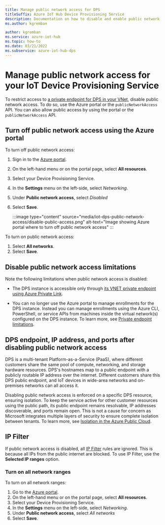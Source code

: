 ```yaml
---
title: Manage public network access for DPS
titleSuffix: Azure IoT Hub Device Provisioning Service
description: Documentation on how to disable and enable public network access for Azure IoT Device Provisioning Service (DPS)
ms.author: kgremban

author: kgremban
ms.service: azure-iot-hub
ms.topic: how-to
ms.date: 03/21/2022
ms.subservice: azure-iot-hub-dps
---
```


# Manage public network access for your IoT Device Provisioning Service

To restrict access to [a private endpoint for DPS in your VNet](virtual-network-support.md), disable public network access. To do so, use the Azure portal or the `publicNetworkAccess` API. You can also allow public access by using the portal or the `publicNetworkAccess` API.

## Turn off public network access using the Azure portal

To turn off public network access:

1. Sign in to the [Azure portal](https://portal.azure.com).
2. On the left-hand menu or on the portal page, select **All resources**.
3. Select your Device Provisioning Service.
4. In the **Settings** menu on the left-side, select *Networking*.
5. Under **Public network access**, select *Disabled*
6. Select **Save**.

    :::image type="content" source="media/iot-dps-public-network-access/disable-public-access.png" alt-text="Image showing Azure portal where to turn off public network access" :::

To turn on public network access:

1. Select **All networks**.
2. Select **Save**.

## Disable public network access limitations

Note the following limitations when public network access is disabled:

- The DPS instance is accessible only through [its VNET private endpoint using Azure Private Link](virtual-network-support.md).

- You can no longer use the Azure portal to manage enrollments for the DPS instance. Instead you can manage enrollments using the Azure CLI, PowerShell, or service APIs from machines inside the virtual network(s) configured on the DPS instance. To learn more, see [Private endpoint limitations](virtual-network-support.md#private-endpoint-limitations).

## DPS endpoint, IP address, and ports after disabling public network access

DPS is a multi-tenant Platform-as-a-Service (PaaS), where different customers share the same pool of compute, networking, and storage hardware resources. DPS's hostnames map to a public endpoint with a publicly routable IP address over the internet. Different customers share this DPS public endpoint, and IoT devices in wide-area networks and on-premises networks can all access it.

Disabling public network access is enforced on a specific DPS resource, ensuring isolation. To keep the service active for other customer resources using the public path, its public endpoint remains resolvable, IP addresses discoverable, and ports remain open. This is not a cause for concern as Microsoft integrates multiple layers of security to ensure complete isolation between tenants. To learn more, see [Isolation in the Azure Public Cloud](../security/fundamentals/isolation-choices.md#tenant-level-isolation).

## IP Filter

If public network access is disabled, all [IP Filter](../iot-dps/iot-dps-ip-filtering.md) rules are ignored. This is because all IPs from the public internet are blocked. To use IP Filter, use the **Selected IP ranges** option.

### Turn on all network ranges

To turn on all network ranges:

1. Go to the [Azure portal](https://portal.azure.com).
2. On the left-hand menu or on the portal page, select **All resources**.
3. Select your Device Provisioning Service.
4. In the **Settings** menu on the left-side, select *Networking*.
5. Under **Public network access**, select *All networks*
6. Select **Save**.
